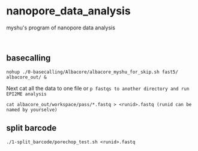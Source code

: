 # nanopore_data_analysis
myshu's program of nanopore data analysis

 
## basecalling
`nohup ./0-basecalling/Albacore/albacore_myshu_for_skip.sh fast5/ albacore_out/ &`

Next cat all the data to one file or `p fastqs to another directory and run EPI2ME analysis`

`cat albacore_out/workspace/pass/*.fastq > <runid>.fastq (runid can be named by yourselve)`

## split barcode

`./1-split_barcode/porechop_test.sh <runid>.fastq`
 
 
